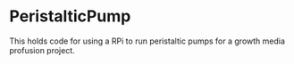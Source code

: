 # PeristalticPump
This holds code for using a RPi to run peristaltic pumps for a growth media profusion project. 

